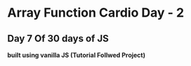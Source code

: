 # Array Function Cardio Day - 2
## Day 7 Of 30 days of JS

**built using vanilla JS
(Tutorial Follwed Project)**